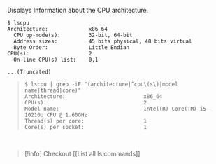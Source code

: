 
Displays Information about the CPU architecture.

```shell ln:False
$ lscpu
Architecture:             x86_64
  CPU op-mode(s):         32-bit, 64-bit
  Address sizes:          45 bits physical, 48 bits virtual
  Byte Order:             Little Endian
CPU(s):                   2
  On-line CPU(s) list:    0,1
  
...(Truncated)
```


> ```shell ln:False
> $ lscpu | grep -iE "(architecture|^cpu\(s\)|model name|thread|core)"
> Architecture:                         x86_64
> CPU(s):                               2
> Model name:                           Intel(R) Core(TM) i5-10210U CPU @ 1.60GHz
> Thread(s) per core:                   1
> Core(s) per socket:                   1
> ```

</br>

> [!info] 
> Checkout [[List all ls commands]]
